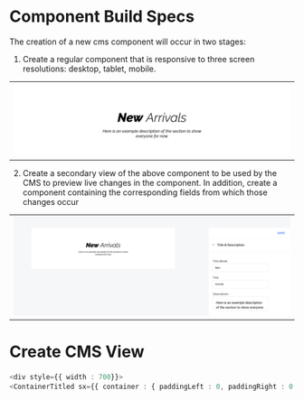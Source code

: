 # Component Build Specs

The creation of a new cms component will occur in two stages:<br>

1. Create a regular component that is responsive to three screen resolutions: desktop, tablet, mobile. <br>

<table><tr><td>
    <img src="images/component-desktop.png">
</td></tr></table>

2. Create a secondary view of the above component to be used by the CMS to preview live changes in the component. In addition, create a component containing the corresponding fields from which those changes occur<br>
<table><tr><td>
    <img src="images/component-cms.png">
</td></tr></table>

# Create CMS View



```typescript
<div style={{ width : 700}}>
<ContainerTitled sx={{ container : { paddingLeft : 0, paddingRight : 0 }}} notitle>
```

